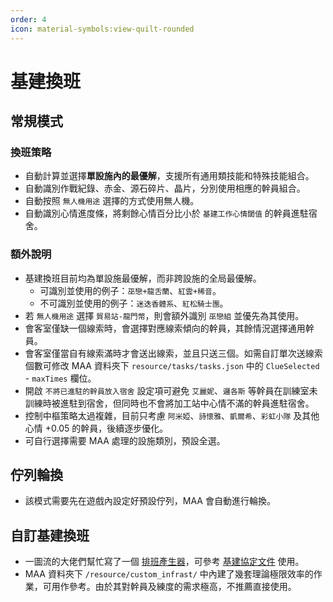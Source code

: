 ```yaml
---
order: 4
icon: material-symbols:view-quilt-rounded
---
```


# 基建換班

## 常規模式

### 換班策略

- 自動計算並選擇**單設施內的最優解**，支援所有通用類技能和特殊技能組合。
- 自動識別作戰紀錄、赤金、源石碎片、晶片，分別使用相應的幹員組合。
- 自動按照 `無人機用途` 選擇的方式使用無人機。
- 自動識別心情進度條，將剩餘心情百分比小於 `基建工作心情閾值` 的幹員進駐宿舍。

### 額外說明

- 基建換班目前均為單設施最優解，而非跨設施的全局最優解。
  - 可識別並使用的例子：`巫戀+龍舌蘭`、`紅雲+稀音`。
  - 不可識別並使用的例子：`迷迭香體系`、`紅松騎士團`。
- 若 `無人機用途` 選擇 `貿易站-龍門幣`，則會額外識別 `巫戀組` 並優先為其使用。
- 會客室僅缺一個線索時，會選擇對應線索傾向的幹員，其餘情況選擇通用幹員。
- 會客室僅當自有線索滿時才會送出線索，並且只送三個。如需自訂單次送線索個數可修改 MAA 資料夾下 `resource/tasks/tasks.json` 中的 `ClueSelected` - `maxTimes` 欄位。
- 開啟 `不將已進駐的幹員放入宿舍` 設定項可避免 `艾麗妮`、`邏各斯` 等幹員在訓練室未訓練時被進駐到宿舍，但同時也不會將加工站中心情不滿的幹員進駐宿舍。
- 控制中樞策略太過複雜，目前只考慮 `阿米婭`、`詩懷雅`、`凱爾希`、`彩虹小隊` 及其他心情 +0.05 的幹員，後續逐步優化。
- 可自行選擇需要 MAA 處理的設施類別，預設全選。

## 佇列輪換

- 該模式需要先在遊戲內設定好預設佇列，MAA 會自動進行輪換。

## 自訂基建換班

- 一圖流的大佬們幫忙寫了一個 [排班產生器](https://ark.yituliu.cn/tools/schedule)，可參考 [基建協定文件](../../protocol/base-scheduling-schema.md) 使用。
- MAA 資料夾下 `/resource/custom_infrast/` 中內建了幾套理論極限效率的作業，可用作參考。由於其對幹員及練度的需求極高，不推薦直接使用。

